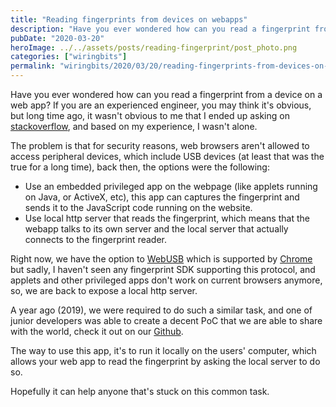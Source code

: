 ```yaml
---
title: "Reading fingerprints from devices on webapps"
description: "Have you ever wondered how can you read a fingerprint from a device on a web app? A practical guide to implementing fingerprint reading in web applications."
pubDate: "2020-03-20"
heroImage: ../../assets/posts/reading-fingerprint/post_photo.png
categories: ["wiringbits"]
permalink: "wiringbits/2020/03/20/reading-fingerprints-from-devices-on-webapps.html"
---
```


Have you ever wondered how can you read a fingerprint from a device on a web app? If you are an experienced engineer, you may think it's obvious, but long time ago, it wasn't obvious to me that I ended up asking on [stackoverflow](https://stackoverflow.com/questions/25511693/how-to-capture-fingerprint-using-html-and-verifinger), and based on my experience, I wasn't alone.

The problem is that for security reasons, web browsers aren't allowed to access peripheral devices, which include USB devices (at least that was the true for a long time), back then, the options were the following:

- Use an embedded privileged app on the webpage (like applets running on Java, or ActiveX, etc), this app can captures the fingerprint and sends it to the JavaScript code running on the website.
- Use local http server that reads the fingerprint, which means that the webapp talks to its own server and the local server that actually connects to the fingerprint reader.

Right now, we have the option to [WebUSB](https://en.wikipedia.org/wiki/WebUSB) which is supported by [Chrome](https://developers.google.com/web/updates/2016/03/access-usb-devices-on-the-web) but sadly, I haven't seen any fingerprint SDK supporting this protocol, and applets and other privileged apps don't work on current browsers anymore, so, we are back to expose a local http server.

A year ago (2019), we were required to do such a similar task, and one of junior developers was able to create a decent PoC that we are able to share with the world, check it out on our [Github](https://github.com/wiringbits/fingerprint-reader-daemon).

The way to use this app, it's to run it locally on the users' computer, which allows your web app to read the fingerprint by asking the local server to do so.

Hopefully it can help anyone that's stuck on this common task.
